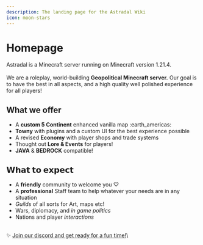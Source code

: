 ```yaml
---
description: The landing page for the Astradal Wiki
icon: moon-stars
---
```


# Homepage

Astradal is a Minecraft server running on Minecraft version 1.21.4.\
\
We are a roleplay, world-building **Geopolitical Minecraft server.** Our goal is to have the best in all aspects, and a high quality well polished experience for all players!

## What we offer

* A **custom 5 Continent** enhanced vanilla map :earth\_americas:
* **Towny** with plugins and a custom UI for the best experience possible
* A revised **Economy** with player shops and trade systems
* Thought out **Lore & Events** for players!
* **JAVA** & **BEDROCK** compatible!

## &#x20;𝗪𝗵𝗮𝘁 𝘁𝗼 𝗲𝘅𝗽𝗲𝗰𝘁

* A **friendly** community to welcome you ♡
* A **professional** Staff team to help whatever your needs are in any situation
* _Guilds_ of all sorts for Art, maps etc!
* Wars, diplomacy, and _in game politics_
* Nations and player _interactions_

\
:sparkles: [Join our discord and get ready for a fun time!](http://discord.astradal.net/)\
